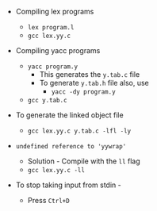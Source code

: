 * Compiling lex programs
    - `lex program.l`
    - `gcc lex.yy.c`

* Compiling yacc programs
    - `yacc program.y`
        - This generates the `y.tab.c` file
        - To generate `y.tab.h` file also, use
            - `yacc -dy program.y`
    - `gcc y.tab.c`

* To generate the linked object file
    - `gcc lex.yy.c y.tab.c -lfl -ly`


* `undefined reference to 'yywrap'`
    - Solution - Compile with the `ll` flag
    - `gcc lex.yy.c -ll`

* To stop taking input from stdin - 
    - Press `Ctrl+D`

